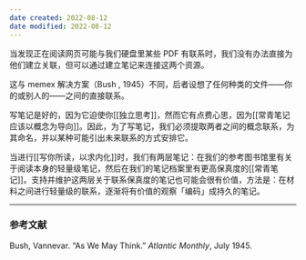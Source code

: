 ```yaml
---
date created: 2022-08-12
date modified: 2022-08-12
---
```

当发现正在阅读网页可能与我们硬盘里某些 PDF 有联系时，我们没有办法直接为他们建立关联，但可以通过建立笔记来连接这两个资源。

这与 memex 解决方案（Bush , 1945）不同，后者设想了任何种类的文件——你的或别人的——之间的直接联系。

写笔记是好的，因为它迫使你[[独立思考]]，然而它有点费心思，因为[[常青笔记应该以概念为导向]]。因此，为了写笔记，我们必须提取两者之间的概念联系，为其命名，并以某种可能引出未来联系的方式安排它。

当进行[[写你所读，以求内化]]时，我们有两层笔记：在我们的参考图书馆里有关于阅读本身的轻量级笔记，然后在我们的笔记档案里有更高保真度的[[常青笔记]]。支持并维护这两层关于联系保真度的笔记也可能会很有价值，方法是：在材料之间进行轻量级的联系，逐渐将有价值的观察「编码」成持久的笔记。

___

### 参考文献

Bush, Vannevar. “As We May Think.” _Atlantic Monthly_, July 1945.
